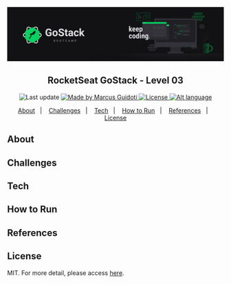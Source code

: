<img alt="GoStack" src="https://github.com/mguidoti/learn-rocketseat-gostack-level-03/blob/main/assets/header.png">

<h2 align="center">
  RocketSeat GoStack - Level 03
</h2>

<p align="center">
  <img alt="Last update" src="https://img.shields.io/github/last-commit/mguidoti/learn-rocketseat-gostack-level-03?color=04D361"/>

  <a href="https://github.com/mguidoti">
      <img alt="Made by Marcus Guidoti" src="https://img.shields.io/badge/made%20by-mguidoti-%2304D361"/>
  </a>

  <a href="https://github.com/mguidoti/learn-rocketseat-gostack-level-03/blob/main/LICENSE">
    <img alt="License" src="https://img.shields.io/github/license/mguidoti/learn-rocketseat-gostack-level-03?color=04D361">
  </a>

  <a href="https://github.com/mguidoti/learn-rocketseat-gostack-level-03/blob/main/docs/README-ptbr.md">
    <img alt="Alt language" src="https://img.shields.io/badge/alt%20language-pt--br-ffeb00"/>
  </a>
</p>

<p align="center">
  <a href="#About">About</a>&nbsp;&nbsp;&nbsp;|&nbsp;&nbsp;&nbsp;
  <a href="#Challenges">Challenges</a>&nbsp;&nbsp;&nbsp;|&nbsp;&nbsp;&nbsp;
  <a href="#Tech">Tech</a>&nbsp;&nbsp;&nbsp;|&nbsp;&nbsp;&nbsp;
  <a href="#How to Run">How to Run</a>&nbsp;&nbsp;&nbsp;|&nbsp;&nbsp;&nbsp;
  <a href="#References">References</a>&nbsp;&nbsp;&nbsp;|&nbsp;&nbsp;&nbsp;
  <a href="#License">License</a>
</p>

## About

## Challenges

## Tech

## How to Run

## References

## License

MIT. For more detail, please access [here](https://github.com/mguidoti/learn-rocketseat-gostack-level-03/blob/main/LICENSE).
